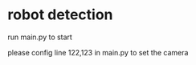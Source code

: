 # robot detection

 run main.py to start

 please config line 122,123 in main.py to set the camera

